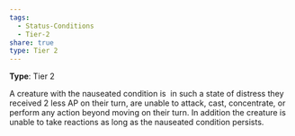 ```yaml
---
tags:
  - Status-Conditions
  - Tier-2
share: true
type: Tier 2
---
```

**Type**: Tier 2

A creature with the nauseated condition is  in such a state of distress they received 2 less AP on their turn, are unable to attack, cast, concentrate, or perform any action beyond moving on their turn. In addition the creature is unable to take reactions as long as the nauseated condition persists.